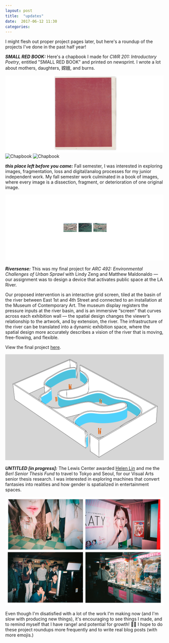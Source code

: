 ```yaml
---
layout: post
title:  "updates"
date:  2017-06-12 11:30
categories: 
---
```


I might flesh out proper project pages later, but here's a roundup of the projects I've done in the past half year! 


_**SMALL RED BOOK:**_ Here's a chapbook I made for _CWR 201: Introductory Poetry_, entitled "SMALL RED BOOK" and printed on newsprint. I wrote a lot about mothers, daughters, 嫦娥, and burns. 

![Chapbook](/img/blog/scancover.png)
![Chapbook](/img/blog/scan.png)
![Chapbook](/img/blog/scan2.png)


_**this place left before you came:**_ Fall semester, I was interested in exploring images, fragmentation, loss and digital/analog processes for my junior independent work. My fall semester work culminated in a book of images, where every image is a dissection, fragment, or deterioration of one original image. 

![VIS Book](/img/blog/littlebook2.gif)

_**Riversense:**_ This was my final project for _ARC 492: Environmental Challenges of Urban Sprawl_ with Lindy Zeng and Matthew Maldonaldo — our assignment was to design a device that activates public space at the LA River. 

Our proposed intervention is an interactive grid screen, tiled at the basin of the river between East 1st and 4th Street and connected to an installation at the Museum of Contemporary Art. The museum display registers the pressure inputs at the river basin, and is an immersive “screen" that curves across each exhibition wall — the spatial design changes the viewer’s relationship to the artwork, and by extension, the river. The infrastructure of the river can be translated into a dynamic exhibition space, where the spatial design more accurately describes a vision of the river that is moving, free-flowing, and flexible.

View the final project [here](arc492.github.io).

![MOCA](/img/blog/moca.png)

_**UNTITLED [in progress]:**_ The Lewis Center awarded [Helen Lin](facebook.com/helenlinart) and me the _Berl Senior Thesis Fund_ to travel to Tokyo and Seoul, for our Visual Arts senior thesis research. I was interested in exploring machines that convert fantasies into realities and how gender is spatialized in entertainment spaces. 

![Tokyo](/img/blog/machines.png)

Even though I'm disatisfied with a lot of the work I'm making now (and I'm slow with producing new things), it's encouraging to see things I made, and to remind myself that I have range! and potential for growth! 🚀🚀 I hope to do these project roundups more frequently and to write real blog posts (with more emojis.)













